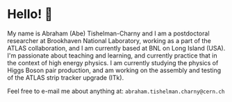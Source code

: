 # Hello! 👋

My name is Abraham (Abe) Tishelman-Charny and I am a postdoctoral researcher at Brookhaven National Laboratory, working as a part of the ATLAS collaboration, and I am currently based at BNL on Long Island (USA). I'm passionate about teaching and learning, and currently practice that in the context of high energy physics. I am currently studying the physics of Higgs Boson pair production, and am working on the assembly and testing of the ATLAS strip tracker upgrade (ITk). 

Feel free to e-mail me about anything at: `abraham.tishelman.charny@cern.ch`

<!--   <summary>:zap: GitHub Stats</summary> -->
<!--  <img align="left" alt="Abe's GitHub Stats" src="https://github-readme-stats.vercel.app/api?username=atishelmanch&show_icons=true&hide_border=false&title_color=ff652f&icon_color=FFE400&bg_color=09131B&text_color=ffffff&border_color=0c1a25" /> -->
